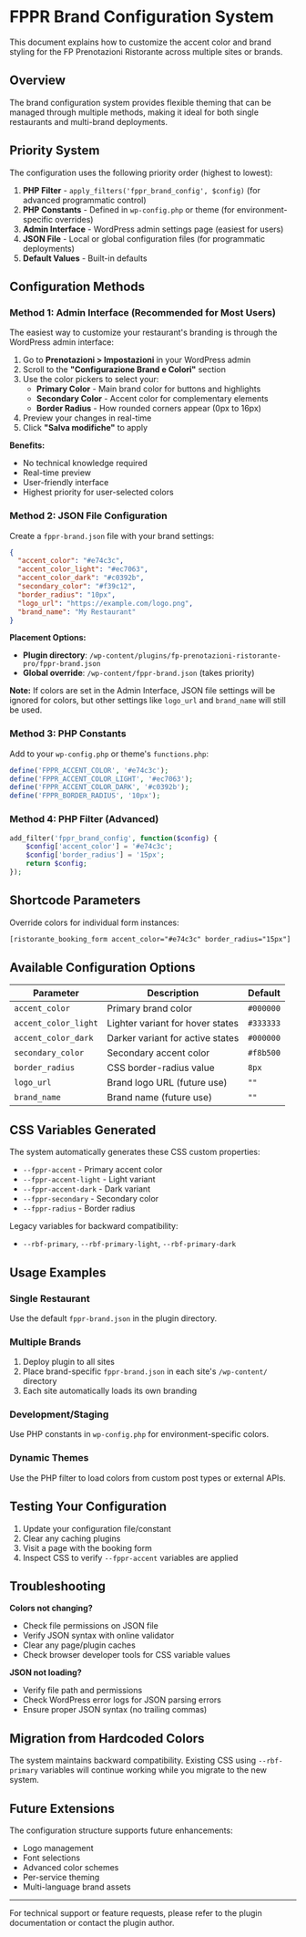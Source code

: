 # FPPR Brand Configuration System

This document explains how to customize the accent color and brand styling for the FP Prenotazioni Ristorante across multiple sites or brands.

## Overview

The brand configuration system provides flexible theming that can be managed through multiple methods, making it ideal for both single restaurants and multi-brand deployments.

## Priority System

The configuration uses the following priority order (highest to lowest):

1. **PHP Filter** - `apply_filters('fppr_brand_config', $config)` (for advanced programmatic control)
2. **PHP Constants** - Defined in `wp-config.php` or theme (for environment-specific overrides)
3. **Admin Interface** - WordPress admin settings page (easiest for users)
4. **JSON File** - Local or global configuration files (for programmatic deployments)
5. **Default Values** - Built-in defaults

## Configuration Methods

### Method 1: Admin Interface (Recommended for Most Users)

The easiest way to customize your restaurant's branding is through the WordPress admin interface:

1. Go to **Prenotazioni > Impostazioni** in your WordPress admin
2. Scroll to the **"Configurazione Brand e Colori"** section
3. Use the color pickers to select your:
   - **Primary Color** - Main brand color for buttons and highlights
   - **Secondary Color** - Accent color for complementary elements  
   - **Border Radius** - How rounded corners appear (0px to 16px)
4. Preview your changes in real-time
5. Click **"Salva modifiche"** to apply

**Benefits:**
- No technical knowledge required
- Real-time preview
- User-friendly interface
- Highest priority for user-selected colors

### Method 2: JSON File Configuration

Create a `fppr-brand.json` file with your brand settings:

```json
{
  "accent_color": "#e74c3c",
  "accent_color_light": "#ec7063", 
  "accent_color_dark": "#c0392b",
  "secondary_color": "#f39c12",
  "border_radius": "10px",
  "logo_url": "https://example.com/logo.png",
  "brand_name": "My Restaurant"
}
```

**Placement Options:**
- **Plugin directory**: `/wp-content/plugins/fp-prenotazioni-ristorante-pro/fppr-brand.json`
- **Global override**: `/wp-content/fppr-brand.json` (takes priority)

**Note:** If colors are set in the Admin Interface, JSON file settings will be ignored for colors, but other settings like `logo_url` and `brand_name` will still be used.

### Method 3: PHP Constants

Add to your `wp-config.php` or theme's `functions.php`:

```php
define('FPPR_ACCENT_COLOR', '#e74c3c');
define('FPPR_ACCENT_COLOR_LIGHT', '#ec7063');
define('FPPR_ACCENT_COLOR_DARK', '#c0392b');
define('FPPR_BORDER_RADIUS', '10px');
```

### Method 4: PHP Filter (Advanced)

```php
add_filter('fppr_brand_config', function($config) {
    $config['accent_color'] = '#e74c3c';
    $config['border_radius'] = '15px';
    return $config;
});
```

## Shortcode Parameters

Override colors for individual form instances:

```html
[ristorante_booking_form accent_color="#e74c3c" border_radius="15px"]
```

## Available Configuration Options

| Parameter | Description | Default |
|-----------|-------------|---------|
| `accent_color` | Primary brand color | `#000000` |
| `accent_color_light` | Lighter variant for hover states | `#333333` |
| `accent_color_dark` | Darker variant for active states | `#000000` |
| `secondary_color` | Secondary accent color | `#f8b500` |
| `border_radius` | CSS border-radius value | `8px` |
| `logo_url` | Brand logo URL (future use) | `""` |
| `brand_name` | Brand name (future use) | `""` |

## CSS Variables Generated

The system automatically generates these CSS custom properties:

- `--fppr-accent` - Primary accent color
- `--fppr-accent-light` - Light variant 
- `--fppr-accent-dark` - Dark variant
- `--fppr-secondary` - Secondary color
- `--fppr-radius` - Border radius

Legacy variables for backward compatibility:
- `--rbf-primary`, `--rbf-primary-light`, `--rbf-primary-dark`

## Usage Examples

### Single Restaurant
Use the default `fppr-brand.json` in the plugin directory.

### Multiple Brands
1. Deploy plugin to all sites
2. Place brand-specific `fppr-brand.json` in each site's `/wp-content/` directory
3. Each site automatically loads its own branding

### Development/Staging
Use PHP constants in `wp-config.php` for environment-specific colors.

### Dynamic Themes
Use the PHP filter to load colors from custom post types or external APIs.

## Testing Your Configuration

1. Update your configuration file/constant
2. Clear any caching plugins
3. Visit a page with the booking form
4. Inspect CSS to verify `--fppr-accent` variables are applied

## Troubleshooting

**Colors not changing?**
- Check file permissions on JSON file
- Verify JSON syntax with online validator
- Clear any page/plugin caches
- Check browser developer tools for CSS variable values

**JSON not loading?**
- Verify file path and permissions
- Check WordPress error logs for JSON parsing errors
- Ensure proper JSON syntax (no trailing commas)

## Migration from Hardcoded Colors

The system maintains backward compatibility. Existing CSS using `--rbf-primary` variables will continue working while you migrate to the new system.

## Future Extensions

The configuration structure supports future enhancements:
- Logo management
- Font selections  
- Advanced color schemes
- Per-service theming
- Multi-language brand assets

---

For technical support or feature requests, please refer to the plugin documentation or contact the plugin author.